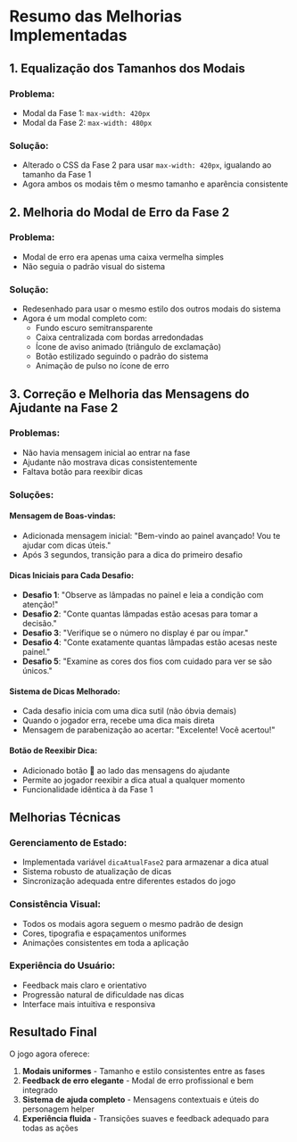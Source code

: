 # Resumo das Melhorias Implementadas

## 1. Equalização dos Tamanhos dos Modais

### Problema:
- Modal da Fase 1: `max-width: 420px`
- Modal da Fase 2: `max-width: 480px`

### Solução:
- Alterado o CSS da Fase 2 para usar `max-width: 420px`, igualando ao tamanho da Fase 1
- Agora ambos os modais têm o mesmo tamanho e aparência consistente

## 2. Melhoria do Modal de Erro da Fase 2

### Problema:
- Modal de erro era apenas uma caixa vermelha simples
- Não seguia o padrão visual do sistema

### Solução:
- Redesenhado para usar o mesmo estilo dos outros modais do sistema
- Agora é um modal completo com:
  - Fundo escuro semitransparente
  - Caixa centralizada com bordas arredondadas
  - Ícone de aviso animado (triângulo de exclamação)
  - Botão estilizado seguindo o padrão do sistema
  - Animação de pulso no ícone de erro

## 3. Correção e Melhoria das Mensagens do Ajudante na Fase 2

### Problemas:
- Não havia mensagem inicial ao entrar na fase
- Ajudante não mostrava dicas consistentemente
- Faltava botão para reexibir dicas

### Soluções:

#### Mensagem de Boas-vindas:
- Adicionada mensagem inicial: "Bem-vindo ao painel avançado! Vou te ajudar com dicas úteis."
- Após 3 segundos, transição para a dica do primeiro desafio

#### Dicas Iniciais para Cada Desafio:
- **Desafio 1**: "Observe as lâmpadas no painel e leia a condição com atenção!"
- **Desafio 2**: "Conte quantas lâmpadas estão acesas para tomar a decisão."
- **Desafio 3**: "Verifique se o número no display é par ou ímpar."
- **Desafio 4**: "Conte exatamente quantas lâmpadas estão acesas neste painel."
- **Desafio 5**: "Examine as cores dos fios com cuidado para ver se são únicos."

#### Sistema de Dicas Melhorado:
- Cada desafio inicia com uma dica sutil (não óbvia demais)
- Quando o jogador erra, recebe uma dica mais direta
- Mensagem de parabenização ao acertar: "Excelente! Você acertou!"

#### Botão de Reexibir Dica:
- Adicionado botão 💬 ao lado das mensagens do ajudante
- Permite ao jogador reexibir a dica atual a qualquer momento
- Funcionalidade idêntica à da Fase 1

## Melhorias Técnicas

### Gerenciamento de Estado:
- Implementada variável `dicaAtualFase2` para armazenar a dica atual
- Sistema robusto de atualização de dicas
- Sincronização adequada entre diferentes estados do jogo

### Consistência Visual:
- Todos os modais agora seguem o mesmo padrão de design
- Cores, tipografia e espaçamentos uniformes
- Animações consistentes em toda a aplicação

### Experiência do Usuário:
- Feedback mais claro e orientativo
- Progressão natural de dificuldade nas dicas
- Interface mais intuitiva e responsiva

## Resultado Final

O jogo agora oferece:
1. **Modais uniformes** - Tamanho e estilo consistentes entre as fases
2. **Feedback de erro elegante** - Modal de erro profissional e bem integrado
3. **Sistema de ajuda completo** - Mensagens contextuais e úteis do personagem helper
4. **Experiência fluida** - Transições suaves e feedback adequado para todas as ações